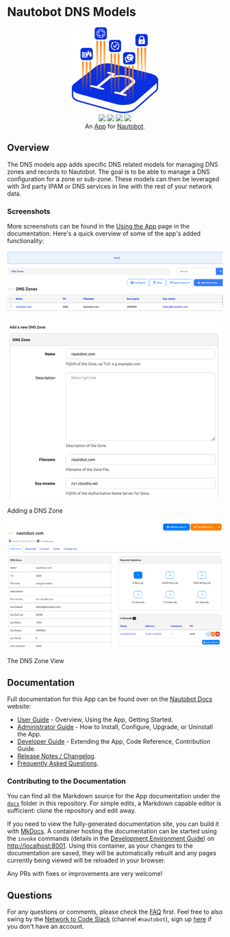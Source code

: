 # Nautobot DNS Models

<!--
Developer Note - Remove Me!

The README will have certain links/images broken until the PR is merged into `develop`. Update the GitHub links with whichever branch you're using (main etc.) if different.

The logo of the project is a placeholder (docs/images/icon-nautobot-dns-models.png) - please replace it with your app icon, making sure it's at least 200x200px and has a transparent background!

To avoid extra work and temporary links, make sure that publishing docs (or merging a PR) is done at the same time as setting up the docs site on RTD, then test everything.
-->

<p align="center">
  <img src="https://raw.githubusercontent.com/nautobot/nautobot-app-dns-models/develop/docs/images/icon-nautobot-dns-models.png" class="logo" height="200px">
  <br>
  <a href="https://github.com/nautobot/nautobot-app-dns-models/actions"><img src="https://github.com/nautobot/nautobot-app-dns-models/actions/workflows/ci.yml/badge.svg?branch=main"></a>
  <a href="https://docs.nautobot.com/projects/nautobot-dns-models/en/latest/"><img src="https://readthedocs.org/projects/nautobot-app-dns/badge/"></a>
  <a href="https://pypi.org/project/nautobot-dns-models/"><img src="https://img.shields.io/pypi/v/nautobot-dns-models"></a>
  <a href="https://pypi.org/project/nautobot-dns-models/"><img src="https://img.shields.io/pypi/dm/nautobot-dns-models"></a>
  <br>
  An <a href="https://www.networktocode.com/nautobot/apps/">App</a> for <a href="https://nautobot.com/">Nautobot</a>.
</p>

## Overview

The DNS models app adds specific DNS related models for managing DNS zones and records to Nautobot. The goal is to be able to manage a DNS configuration for a zone or sub-zone. These models can then be leveraged with 3rd party IPAM or DNS services in line with the rest of your network data.

### Screenshots

More screenshots can be found in the [Using the App](https://docs.nautobot.com/projects/dns-models/en/latest/user/app_use_cases/) page in the documentation. Here's a quick overview of some of the app's added functionality:

![Zone List View](https://raw.githubusercontent.com/nautobot/nautobot-app-dns-models/develop/docs/images/readme-1.png)

![Adding a DNS Zone](https://raw.githubusercontent.com/nautobot/nautobot-app-dns-models/develop/docs/images/getting_started-add-zone-3.png)

Adding a DNS Zone

![DNS Zone View](https://raw.githubusercontent.com/nautobot/nautobot-app-dns-models/develop/docs/images/getting_started-add-record-3.png)

The DNS Zone View

## Documentation

Full documentation for this App can be found over on the [Nautobot Docs](https://docs.nautobot.com) website:

- [User Guide](https://docs.nautobot.com/projects/dns-models/en/latest/user/app_overview/) - Overview, Using the App, Getting Started.
- [Administrator Guide](https://docs.nautobot.com/projects/dns-models/en/latest/admin/install/) - How to Install, Configure, Upgrade, or Uninstall the App.
- [Developer Guide](https://docs.nautobot.com/projects/dns-models/en/latest/dev/contributing/) - Extending the App, Code Reference, Contribution Guide.
- [Release Notes / Changelog](https://docs.nautobot.com/projects/dns-models/en/latest/admin/release_notes/).
- [Frequently Asked Questions](https://docs.nautobot.com/projects/dns-models/en/latest/user/faq/).

### Contributing to the Documentation

You can find all the Markdown source for the App documentation under the [`docs`](https://github.com/nautobot/nautobot-app-dns-models/tree/develop/docs) folder in this repository. For simple edits, a Markdown capable editor is sufficient: clone the repository and edit away.

If you need to view the fully-generated documentation site, you can build it with [MkDocs](https://www.mkdocs.org/). A container hosting the documentation can be started using the `invoke` commands (details in the [Development Environment Guide](https://docs.nautobot.com/projects/dns-models/en/latest/dev/dev_environment/#docker-development-environment)) on [http://localhost:8001](http://localhost:8001). Using this container, as your changes to the documentation are saved, they will be automatically rebuilt and any pages currently being viewed will be reloaded in your browser.

Any PRs with fixes or improvements are very welcome!

## Questions

For any questions or comments, please check the [FAQ](https://docs.nautobot.com/projects/dns-models/en/latest/user/faq/) first. Feel free to also swing by the [Network to Code Slack](https://networktocode.slack.com/) (channel `#nautobot`), sign up [here](http://slack.networktocode.com/) if you don't have an account.
